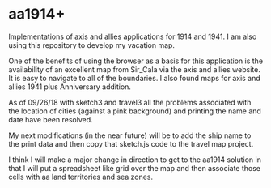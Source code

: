 # aa1914+
Implementations of axis and allies applications for 1914 and 1941. I am also using this repository to develop my vacation map.

One of the benefits of using the browser as a basis for this application is the availability of an excellent map from Sir_Cala via the axis and allies website. It is easy to navigate to all of the boundaries. I also found maps for axis and allies 1941 plus Anniversary addition.

As of 09/26/18 with sketch3 and travel3 all the problems associated with the location of cities (against a pink background) and printing the name and date have been resolved.

My next modifications (in the near future) will be to add the ship name to the print data and then copy that sketch.js code to the travel map project.

I think I will make a major change in direction to get to the aa1914 solution in that I will put a spreadsheet like grid over the map and then associate those cells with aa land territories and sea zones.
